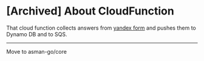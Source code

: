# [Archived] About CloudFunction

That cloud function collects answers from [yandex form](https://forms.yandex.ru/cloud/645a8bc5f47e7354778342d8/) and pushes them to Dynamo DB and to SQS.

---

Move to asman-go/core
